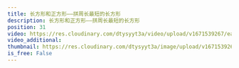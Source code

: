 ```yaml
---
title: 长方形和正方形——拼周长最短的长方形
description: 长方形和正方形——拼周长最短的长方形
position: 31
video: https://res.cloudinary.com/dtysyyt3a/video/upload/v1671539267/easymath/3年级上/07单元长方形和正方形/o8gdmas3hjocmleqwpxu.mp4
video_additional: 
thumbnail: https://res.cloudinary.com/dtysyyt3a/image/upload/v1671539269/easymath/3年级上/07单元长方形和正方形/alppkpoz5sp9sxp5okfz.png
is_free: False
---
```

